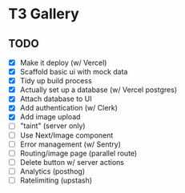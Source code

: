# T3 Gallery

## TODO

- [x] Make it deploy (w/ Vercel)
- [x] Scaffold basic ui with mock data
- [x] Tidy up build process
- [x] Actually set up a database (w/ Vercel postgres)
- [x] Attach database to UI
- [x] Add authentication (w/ Clerk)
- [x] Add image upload
- [ ] "taint" (server only)
- [ ] Use Next/Image component
- [ ] Error management (w/ Sentry)
- [ ] Routing/image page (parallel route)
- [ ] Delete button w/ server actions
- [ ] Analytics (posthog)
- [ ] Ratelimiting (upstash)
